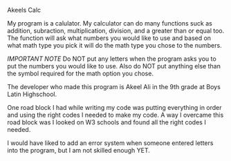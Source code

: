 Akeels Calc

My program is a calulator. My calculator can do many functions suck as addition, subraction, multiplication, division, and a greater than or equal too. The function will ask what numbers you would like to use and based on what math type you pick it will do the math type you chose to the numbers. 

*IMPORTANT NOTE*
Do NOT put any letters when the program asks you to put the numbers you would like to use. Also do NOT put anything else than the symbol required for the math option you chose.


The developer who made this program is Akeel Ali in the 9th grade at Boys Latin Highschool.

One road block I had while writing my code was putting everything in order and using the right codes I needed to make my code. A way I overcame this road block was I looked on W3 schools and found all the right codes I needed.

I would have liked to add an error system when someone entered letters into the program, but I am not skilled enough YET.